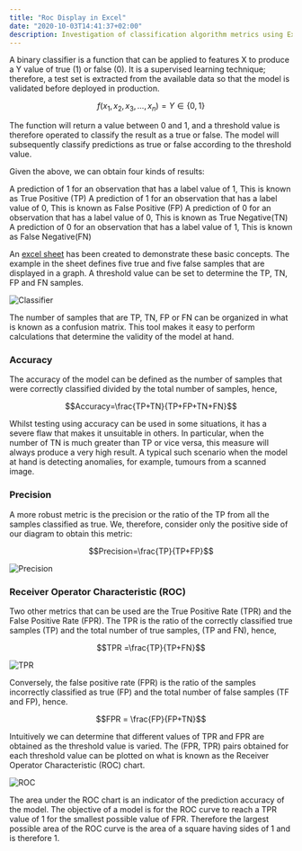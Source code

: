 ```yaml
---
title: "Roc Display in Excel"
date: "2020-10-03T14:41:37+02:00"
description: Investigation of classification algorithm metrics using Excel
---
```



A binary classifier is a function that can be applied to features X to produce a Y value of true (1) or false (0). It is a supervised learning technique; therefore, a test set is extracted from the available data so that the model is validated before deployed in production.

$$ f(x_1, x_2, x_3, \dots, x_n) = Y \in \{0, 1\}  $$

The function will return a value between 0 and 1, and a threshold value is therefore operated to classify the result as a true or false. The model will subsequently classify predictions as true or false according to the threshold value.

Given the above, we can obtain four kinds of results:

A prediction of  1 for an observation that has a label value of 1, This is known as True Positive (TP)
A prediction of  1 for an observation that has a label value of 0, This is known as False Positive (FP)
A prediction of  0 for an observation that has a label value of 0, This is known as True Negative(TN)
A prediction of  0 for an observation that has a label value of 1, This is known as False Negative(FN)

An [excel sheet](/post/files/classification_examples.xlsx) has been created to demonstrate these basic concepts. The example in the sheet defines five true and five false samples that are displayed in a graph. A threshold value can be set to determine the TP, TN, FP and FN samples.

![Classifier](/post/img/classification.jpg)

The number of samples that are TP, TN, FP or FN can be organized in what is known as a confusion matrix. This tool makes it easy to perform calculations that determine the validity of the model at hand.

### Accuracy

The accuracy of the model can be defined as the number of samples that were correctly classified divided by the total number of samples, hence,

$$Accuracy=\frac{TP+TN}{TP+FP+TN+FN}$$

Whilst testing using accuracy can be used in some situations, it has a severe flaw that makes it unsuitable in others. In particular, when the number of TN is much greater than TP or vice versa, this measure will always produce a very high result.  A typical such scenario when the model at hand is detecting anomalies, for example, tumours from a scanned image.

### Precision

A more robust metric is the precision or the ratio of the TP from all the samples classified as true. We, therefore, consider only the positive side of our diagram to obtain this metric:

$$Precision=\frac{TP}{TP+FP}$$

![Precision](/post/img/precision.jpg)

### Receiver Operator Characteristic (ROC)

Two other metrics that can be used are the True Positive Rate (TPR) and the False Positive Rate (FPR). The TPR is the ratio of the correctly classified true samples (TP) and the total number of true samples, (TP and FN), hence,

$$TPR =\frac{TP}{TP+FN}$$

![TPR](/post/img/TPR.jpg)

Conversely, the false positive rate (FPR) is the ratio of the samples incorrectly classified as true (FP) and the total number of false samples (TF and FP), hence.

$$FPR = \frac{FP}{FP+TN}$$

Intuitively we can determine that different values of TPR and FPR are obtained as the threshold value is varied. The (FPR, TPR) pairs obtained for each threshold value can be plotted on what is known as the Receiver Operator Characteristic (ROC) chart. 

![ROC](/post/img/roc.jpg)

The area under the ROC chart is an indicator of the prediction accuracy of the model. The objective of a model is for the ROC curve to reach a TPR value of 1 for the smallest possible value of FPR. Therefore the largest possible area of the ROC curve is the area of a square having sides of 1 and is therefore 1.
